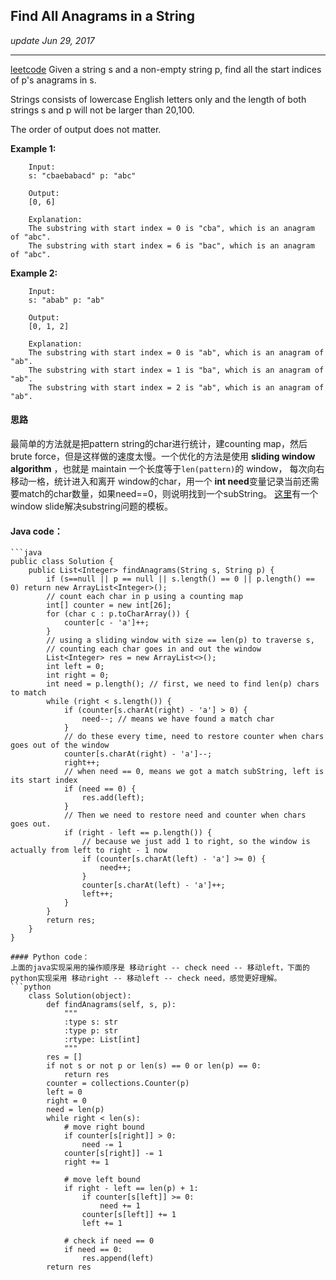 ## Find All Anagrams in a String
_update Jun 29, 2017_

---
[leetcode](https://leetcode.com/problems/find-all-anagrams-in-a-string/#/description)
Given a string s and a non-empty string p, find all the start indices of p's anagrams in s.

Strings consists of lowercase English letters only and the length of both strings s and p will not be larger than 20,100.

The order of output does not matter.
        
**Example 1:**
        
        Input:
        s: "cbaebabacd" p: "abc"
        
        Output:
        [0, 6]
        
        Explanation:
        The substring with start index = 0 is "cba", which is an anagram of "abc".
        The substring with start index = 6 is "bac", which is an anagram of "abc".
**Example 2:**
        
        Input:
        s: "abab" p: "ab"
        
        Output:
        [0, 1, 2]
        
        Explanation:
        The substring with start index = 0 is "ab", which is an anagram of "ab".
        The substring with start index = 1 is "ba", which is an anagram of "ab".
        The substring with start index = 2 is "ab", which is an anagram of "ab".
        
#### 思路
最简单的方法就是把pattern string的char进行统计，建counting map，然后brute force，但是这样做的速度太慢。一个优化的方法是使用 **sliding window algorithm** ，也就是 maintain 一个长度等于`len(pattern)`的 window， 每次向右移动一格，统计进入和离开 window的char，用一个 **int need**变量记录当前还需要match的char数量，如果need==0，则说明找到一个subString。
[这里](https://discuss.leetcode.com/topic/30941/here-is-a-10-line-template-that-can-solve-most-substring-problems)有一个window slide解决substring问题的模板。

#### Java code：
    ```java
    public class Solution {
        public List<Integer> findAnagrams(String s, String p) {
            if (s==null || p == null || s.length() == 0 || p.length() == 0) return new ArrayList<Integer>();
            // count each char in p using a counting map
            int[] counter = new int[26];
            for (char c : p.toCharArray()) {
                counter[c - 'a']++;
            }
            // using a sliding window with size == len(p) to traverse s, 
            // counting each char goes in and out the window
            List<Integer> res = new ArrayList<>();
            int left = 0;
            int right = 0;
            int need = p.length(); // first, we need to find len(p) chars to match
            while (right < s.length()) {
                if (counter[s.charAt(right) - 'a'] > 0) {
                    need--; // means we have found a match char
                }
                // do these every time, need to restore counter when chars goes out of the window
                counter[s.charAt(right) - 'a']--;
                right++; 
                // when need == 0, means we got a match subString, left is its start index
                if (need == 0) {
                    res.add(left);
                }
                // Then we need to restore need and counter when chars goes out.
                if (right - left == p.length()) { 
                    // because we just add 1 to right, so the window is actually from left to right - 1 now
                    if (counter[s.charAt(left) - 'a'] >= 0) {
                        need++;                    
                    }
                    counter[s.charAt(left) - 'a']++;
                    left++;
                }
            }
            return res;
        }
    }
```
#### Python code：
上面的java实现采用的操作顺序是 移动right -- check need -- 移动left，下面的python实现采用 移动right -- 移动left -- check need，感觉更好理解。
```python
    class Solution(object):
        def findAnagrams(self, s, p):
            """
            :type s: str
            :type p: str
            :rtype: List[int]
            """
        res = []
        if not s or not p or len(s) == 0 or len(p) == 0:
            return res
        counter = collections.Counter(p)
        left = 0
        right = 0
        need = len(p)
        while right < len(s):
            # move right bound
            if counter[s[right]] > 0:
                need -= 1
            counter[s[right]] -= 1
            right += 1
            
            # move left bound
            if right - left == len(p) + 1:
                if counter[s[left]] >= 0:
                    need += 1
                counter[s[left]] += 1
                left += 1
            
            # check if need == 0
            if need == 0:
                res.append(left)
        return res
```